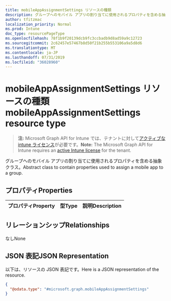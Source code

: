 ```yaml
---
title: mobileAppAssignmentSettings リソースの種類
description: グループへのモバイル アプリの割り当てに使用されるプロパティを含める抽象クラス。
author: tfitzmac
localization_priority: Normal
ms.prod: Intune
doc_type: resourcePageType
ms.openlocfilehash: 78f1b9f20139dcb9fc3ccbadb9d8ad59a9c12723
ms.sourcegitcommit: 2c62457e57467b8d50f21b255b553106a9a5d8d6
ms.translationtype: MT
ms.contentlocale: ja-JP
ms.lasthandoff: 07/31/2019
ms.locfileid: "36028960"
---
```

# <a name="mobileappassignmentsettings-resource-type"></a><span data-ttu-id="d7018-103">mobileAppAssignmentSettings リソースの種類</span><span class="sxs-lookup"><span data-stu-id="d7018-103">mobileAppAssignmentSettings resource type</span></span>

> <span data-ttu-id="d7018-104">**注:** Microsoft Graph API for Intune では、テナントに対して[アクティブな intune ライセンス](https://go.microsoft.com/fwlink/?linkid=839381)が必要です。</span><span class="sxs-lookup"><span data-stu-id="d7018-104">**Note:** The Microsoft Graph API for Intune requires an [active Intune license](https://go.microsoft.com/fwlink/?linkid=839381) for the tenant.</span></span>

<span data-ttu-id="d7018-105">グループへのモバイル アプリの割り当てに使用されるプロパティを含める抽象クラス。</span><span class="sxs-lookup"><span data-stu-id="d7018-105">Abstract class to contain properties used to assign a mobile app to a group.</span></span>

## <a name="properties"></a><span data-ttu-id="d7018-106">プロパティ</span><span class="sxs-lookup"><span data-stu-id="d7018-106">Properties</span></span>
|<span data-ttu-id="d7018-107">プロパティ</span><span class="sxs-lookup"><span data-stu-id="d7018-107">Property</span></span>|<span data-ttu-id="d7018-108">型</span><span class="sxs-lookup"><span data-stu-id="d7018-108">Type</span></span>|<span data-ttu-id="d7018-109">説明</span><span class="sxs-lookup"><span data-stu-id="d7018-109">Description</span></span>|
|:---|:---|:---|

## <a name="relationships"></a><span data-ttu-id="d7018-110">リレーションシップ</span><span class="sxs-lookup"><span data-stu-id="d7018-110">Relationships</span></span>
<span data-ttu-id="d7018-111">なし</span><span class="sxs-lookup"><span data-stu-id="d7018-111">None</span></span>

## <a name="json-representation"></a><span data-ttu-id="d7018-112">JSON 表記</span><span class="sxs-lookup"><span data-stu-id="d7018-112">JSON Representation</span></span>
<span data-ttu-id="d7018-113">以下は、リソースの JSON 表記です。</span><span class="sxs-lookup"><span data-stu-id="d7018-113">Here is a JSON representation of the resource.</span></span>
<!-- {
  "blockType": "resource",
  "@odata.type": "microsoft.graph.mobileAppAssignmentSettings"
}
-->
``` json
{
  "@odata.type": "#microsoft.graph.mobileAppAssignmentSettings"
}
```



